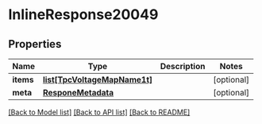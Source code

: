 # InlineResponse20049

## Properties
Name | Type | Description | Notes
------------ | ------------- | ------------- | -------------
**items** | [**list[TpcVoltageMapName1t]**](TpcVoltageMapName1t.md) |  | [optional] 
**meta** | [**ResponeMetadata**](ResponeMetadata.md) |  | [optional] 

[[Back to Model list]](../README.md#documentation-for-models) [[Back to API list]](../README.md#documentation-for-api-endpoints) [[Back to README]](../README.md)


